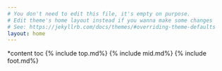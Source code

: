 ```yaml
---
# You don't need to edit this file, it's empty on purpose.
# Edit theme's home layout instead if you wanna make some changes
# See: https://jekyllrb.com/docs/themes/#overriding-theme-defaults
layout: home
---
```


*content
toc
{% include top.md%}
{% include mid.md%}
{% include foot.md%}
